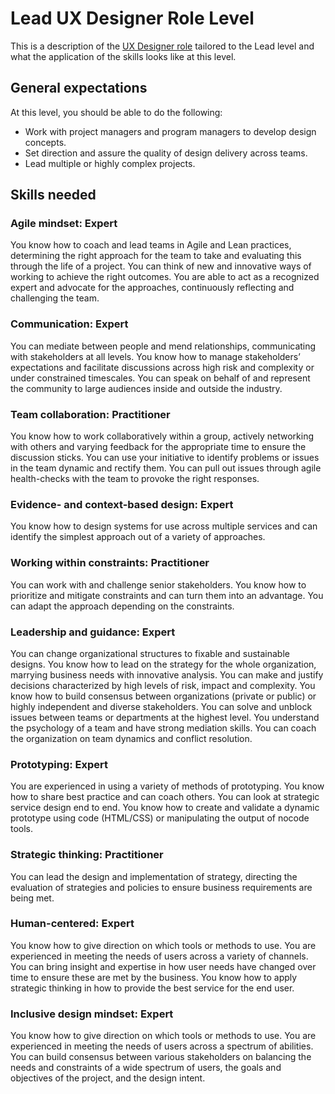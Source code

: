 # Lead UX Designer Role Level
This is a description of the [UX Designer role](ux-designer-role-overview.md) tailored to the Lead level and what the application of the skills looks like at this level.

## General expectations
At this level, you should be able to do the following:
- Work with project managers and program managers to develop design concepts.
- Set direction and assure the quality of design delivery across teams.
- Lead multiple or highly complex projects.

## Skills needed

### Agile mindset: Expert
You know how to coach and lead teams in Agile and Lean practices, determining the right approach for the team to take and evaluating this through the life of a project. You can think of new and innovative ways of working to achieve the right outcomes. You are able to act as a recognized expert and advocate for the approaches, continuously reflecting and challenging the team.

### Communication: Expert
You can mediate between people and mend relationships, communicating with stakeholders at all levels. You know how to manage stakeholders’ expectations and facilitate discussions across high risk and complexity or under constrained timescales. You can speak on behalf of and represent the community to large audiences inside and outside the industry.

### Team collaboration: Practitioner
You know how to work collaboratively within a group, actively networking with others and varying feedback for the appropriate time to ensure the discussion sticks. You can use your initiative to identify problems or issues in the team dynamic and rectify them. You can pull out issues through agile health-checks with the team to provoke the right responses.

### Evidence- and context-based design: Expert
You know how to design systems for use across multiple services and can identify the simplest approach out of a variety of approaches.

### Working within constraints: Practitioner
You can work with and challenge senior stakeholders. You know how to prioritize and mitigate constraints and can turn them into an advantage. You can adapt the approach depending on the constraints.

### Leadership and guidance: Expert
You can change organizational structures to fixable and sustainable designs. You know how to lead on the strategy for the whole organization, marrying business needs with innovative analysis. You can make and justify decisions characterized by high levels of risk, impact and complexity. You know how to build consensus between organizations (private or public) or highly independent and diverse stakeholders. You can solve and unblock issues between teams or departments at the highest level. You understand the psychology of a team and have strong mediation skills. You can coach the organization on team dynamics and conflict resolution.

### Prototyping: Expert
You are experienced in using a variety of methods of prototyping. You know how to share best practice and can coach others. You can look at strategic service design end to end. You know how to create and validate a dynamic prototype using code (HTML/CSS) or manipulating the output of nocode tools.

### Strategic thinking: Practitioner
You can lead the design and implementation of strategy, directing the evaluation of strategies and policies to ensure business requirements are being met.

### Human-centered: Expert
You know how to give direction on which tools or methods to use. You are experienced in meeting the needs of users across a variety of channels. You can bring insight and expertise in how user needs have changed over time to ensure these are met by the business. You know how to apply strategic thinking in how to provide the best service for the end user.

### Inclusive design mindset: Expert
You know how to give direction on which tools or methods to use. You are experienced in meeting the needs of users across a spectrum of abilities. You can build consensus between various stakeholders on balancing the needs and constraints of a wide spectrum of users, the goals and objectives of the project, and the design intent.
